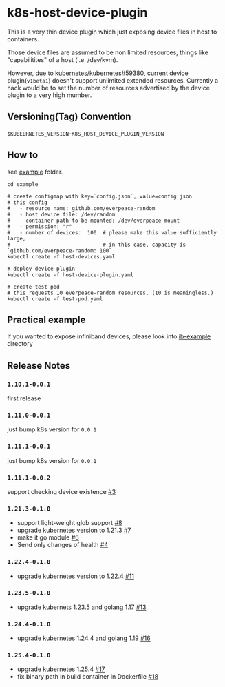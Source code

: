 # k8s-host-device-plugin

This is a very thin device plugin which just exposing device files in host to containers.

Those device files are assumed to be non limited resources, things like "capabilitites" of a host (i.e. /dev/kvm).

However, due to [kubernetes/kubernetes#59380](https://github.com/kubernetes/kubernetes/issues/59380),  current device plugin(`v1beta1`) doesn't support unlimited extended resources.  Currently a hack would be to set the number of resources advertised by the device plugin to a very high mumber.

## Versioning(Tag) Convention
`$KUBEERNETES_VERSION`-`K8S_HOST_DEVICE_PLUGIN_VERSION`

## How to

see [example](example) folder.

```
cd example

# create configmap with key=`config.json`, value=config json
# this config
#   - resource name: github.com/everpeace-random
#   - host device file: /dev/random
#   - container path to be mounted: /dev/everpeace-mount
#   - permission: "r"
#   - number of devices:  100  # please make this value sufficiently large,
#                              # in this case, capacity is `github.com/everpeace-random: 100`
kubectl create -f host-devices.yaml

# deploy device plugin
kubectl create -f host-device-plugin.yaml

# create test pod
# this requests 10 everpeace-random resources. (10 is meaningless.)
kubectl create -f test-pod.yaml
```

## Practical example

If you wanted to expose infiniband devices,  please look into [ib-example](ib-example) directory


## Release Notes
### `1.10.1-0.0.1`
first release

### `1.11.0-0.0.1`
just bump k8s version for `0.0.1`

### `1.11.1-0.0.1`
just bump k8s version for `0.0.1`

### `1.11.1-0.0.2`
support checking device existence [#3](https://github.com/everpeace/k8s-host-device-plugin/pull/3)

### `1.21.3-0.1.0`

- support light-weight glob support [#8](https://github.com/everpeace/k8s-host-device-plugin/pull/8)
- upgrade kubernetes version to 1.21.3 [#7](https://github.com/everpeace/k8s-host-device-plugin/pull/7)
- make it go module [#6](https://github.com/everpeace/k8s-host-device-plugin/pull/6)
- Send only changes of health [#4](https://github.com/everpeace/k8s-host-device-plugin/pull/4)

### `1.22.4-0.1.0`

- upgrade kubernetes version to 1.22.4 [#11](https://github.com/everpeace/k8s-host-device-plugin/pull/11)

### `1.23.5-0.1.0`

- upgrade kubernets 1.23.5 and golang 1.17 [#13](https://github.com/everpeace/k8s-host-device-plugin/pull/13)

### `1.24.4-0.1.0`

- upgrade kubernetes 1.24.4 and golang 1.19 [#16](https://github.com/everpeace/k8s-host-device-plugin/pull/16)

### `1.25.4-0.1.0`

- upgrade kubernetes 1.25.4 [#17](https://github.com/everpeace/k8s-host-device-plugin/pull/17)
- fix binary path in build container in Dockerfile [#18](https://github.com/everpeace/k8s-host-device-plugin/pull/18)
